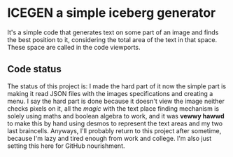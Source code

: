 # ICEGEN a simple iceberg generator

It's a simple code that generates text on some part of an image and finds the best position to it, considering the total area of the text in that space. These space are called in the code viewports.

## Code status
The status of this project is: I made the hard part of it now the simple part is making it read JSON files with the images specifications and creating a menu. I say the hard part is done because it doesn't view the image neither checks pixels on it, all the *magic* with the text place finding mechanism is solely using maths and boolean algebra to work, and it was **vewwy hawwd** to make this by hand using desmos to represent the text areas and my two last braincells. Anyways, I'll probably return to this project after sometime, because I'm lazy and tired enough from work and college. I'm also just setting this here for GitHub nourishment.